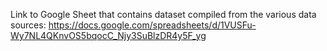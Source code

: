 Link to Google Sheet that contains dataset compiled from the various data sources:
<https://docs.google.com/spreadsheets/d/1VUSFu-Wy7NL4QKnvOS5bqocC_Njy3SuBlzDR4y5F_yg>
